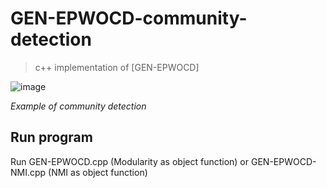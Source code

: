 # GEN-EPWOCD-community-detection
>c++ implementation of [GEN-EPWOCD]


  ![image](https://github.com/user-attachments/assets/47f3eac0-2c45-4279-9849-88f80f74c74f)


 *Example of community detection*


<h2>Run program</h2>
Run GEN-EPWOCD.cpp (Modularity as object function) or GEN-EPWOCD-NMI.cpp (NMI as object function)
